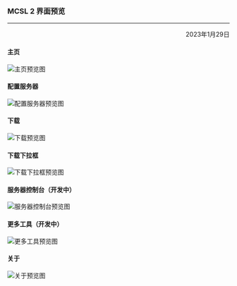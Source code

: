 ### MCSL 2 界面预览
___
<p align="right">
2023年1月29日
</p>

#### 主页
![主页预览图](https://www.helloimg.com/images/2023/01/29/oRrvMt.png)

#### 配置服务器
![配置服务器预览图](https://www.helloimg.com/images/2023/01/29/oRrlLK.png)

#### 下载
![下载预览图](https://www.helloimg.com/images/2023/01/29/oRr2yo.png)

#### 下载下拉框
![下载下拉框预览图](https://www.helloimg.com/images/2023/01/29/oRr9cS.png)

#### 服务器控制台（开发中）
![服务器控制台预览图](https://www.helloimg.com/images/2023/01/29/oRrbZ1.png)

#### 更多工具（开发中）
![更多工具预览图](https://www.helloimg.com/images/2023/01/29/oRrWJD.png)

#### 关于
![关于预览图](https://www.helloimg.com/images/2023/01/29/oRrMQb.png)